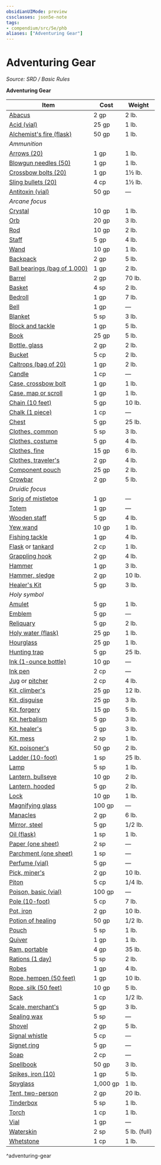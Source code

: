 ```yaml
---
obsidianUIMode: preview
cssclasses: json5e-note
tags:
- compendium/src/5e/phb
aliases: ["Adventuring Gear"]
---
```

# Adventuring Gear
*Source: SRD / Basic Rules* 

**Adventuring Gear**

| Item | Cost | Weight |
|------|------|--------|
| [Abacus](abacus.md) | 2 gp | 2 lb. |
| [Acid (vial)](acid-vial.md) | 25 gp | 1 lb. |
| [Alchemist's fire (flask)](alchemists-fire-flask.md) | 50 gp | 1 lb. |
| *Ammunition* |  |  |
| [Arrows (20)](arrows-20.md) | 1 gp | 1 lb. |
| [Blowgun needles (50)](blowgun-needles-50.md) | 1 gp | 1 lb. |
| [Crossbow bolts (20)](crossbow-bolts-20.md) | 1 gp | 1½ lb. |
| [Sling bullets (20)](sling-bullets-20.md) | 4 cp | 1½ lb. |
| [Antitoxin (vial)](antitoxin-vial.md) | 50 gp | — |
| *Arcane focus* |  |  |
| [Crystal](crystal.md) | 10 gp | 1 lb. |
| [Orb](orb.md) | 20 gp | 3 lb. |
| [Rod](rod.md) | 10 gp | 2 lb. |
| [Staff](staff.md) | 5 gp | 4 lb. |
| [Wand](wand.md) | 10 gp | 1 lb. |
| [Backpack](backpack.md) | 2 gp | 5 lb. |
| [Ball bearings (bag of 1,000)](ball-bearings-bag-of-1000.md) | 1 gp | 2 lb. |
| [Barrel](barrel.md) | 2 gp | 70 lb. |
| [Basket](basket.md) | 4 sp | 2 lb. |
| [Bedroll](bedroll.md) | 1 gp | 7 lb. |
| [Bell](bell.md) | 1 gp | — |
| [Blanket](blanket.md) | 5 sp | 3 lb. |
| [Block and tackle](block-and-tackle.md) | 1 gp | 5 lb. |
| [Book](book.md) | 25 gp | 5 lb. |
| [Bottle, glass](glass-bottle.md) | 2 gp | 2 lb. |
| [Bucket](bucket.md) | 5 cp | 2 lb. |
| [Caltrops (bag of 20)](caltrops-bag-of-20.md) | 1 gp | 2 lb. |
| [Candle](candle.md) | 1 cp | — |
| [Case, crossbow bolt](crossbow-bolt-case.md) | 1 gp | 1 lb. |
| [Case, map or scroll](map-or-scroll-case.md) | 1 gp | 1 lb. |
| [Chain (10 feet)](chain-10-feet.md) | 5 gp | 10 lb. |
| [Chalk (1 piece)](chalk-1-piece.md) | 1 cp | — |
| [Chest](chest.md) | 5 gp | 25 lb. |
| [Clothes, common](common-clothes.md) | 5 sp | 3 lb. |
| [Clothes, costume](costume-clothes.md) | 5 gp | 4 lb. |
| [Clothes, fine](fine-clothes.md) | 15 gp | 6 lb. |
| [Clothes, traveler's](travelers-clothes.md) | 2 gp | 4 lb. |
| [Component pouch](component-pouch.md) | 25 gp | 2 lb. |
| [Crowbar](crowbar.md) | 2 gp | 5 lb. |
| *Druidic focus* |  |  |
| [Sprig of mistletoe](sprig-of-mistletoe.md) | 1 gp | — |
| [Totem](totem.md) | 1 gp | — |
| [Wooden staff](wooden-staff.md) | 5 gp | 4 lb. |
| [Yew wand](yew-wand.md) | 10 gp | 1 lb. |
| [Fishing tackle](fishing-tackle.md) | 1 gp | 4 lb. |
| [Flask](flask.md) or [tankard](tankard.md) | 2 cp | 1 lb. |
| [Grappling hook](grappling-hook.md) | 2 gp | 4 lb. |
| [Hammer](hammer.md) | 1 gp | 3 lb. |
| [Hammer, sledge](sledgehammer.md) | 2 gp | 10 lb. |
| [Healer's Kit](healers-kit.md) | 5 gp | 3 lb. |
| *Holy symbol* |  |  |
| [Amulet](amulet.md) | 5 gp | 1 lb. |
| [Emblem](emblem.md) | 5 gp | — |
| [Reliquary](reliquary.md) | 5 gp | 2 lb. |
| [Holy water (flask)](holy-water-flask.md) | 25 gp | 1 lb. |
| [Hourglass](hourglass.md) | 25 gp | 1 lb. |
| [Hunting trap](hunting-trap.md) | 5 gp | 25 lb. |
| [Ink (1-ounce bottle)](ink-1-ounce-bottle.md) | 10 gp | — |
| [Ink pen](ink-pen.md) | 2 cp | — |
| [Jug](jug.md) or [pitcher](pitcher.md) | 2 cp | 4 lb. |
| [Kit, climber's](climbers-kit.md) | 25 gp | 12 lb. |
| [Kit, disguise](disguise-kit.md) | 25 gp | 3 lb. |
| [Kit, forgery](forgery-kit.md) | 15 gp | 5 lb. |
| [Kit, herbalism](herbalism-kit.md) | 5 gp | 3 lb. |
| [Kit, healer's](healers-kit.md) | 5 gp | 3 lb. |
| [Kit, mess](mess-kit.md) | 2 sp | 1 lb. |
| [Kit, poisoner's](poisoners-kit.md) | 50 gp | 2 lb. |
| [Ladder (10-foot)](ladder-10-foot.md) | 1 sp | 25 lb. |
| [Lamp](lamp.md) | 5 sp | 1 lb. |
| [Lantern, bullseye](bullseye-lantern.md) | 10 gp | 2 lb. |
| [Lantern, hooded](hooded-lantern.md) | 5 gp | 2 lb. |
| [Lock](lock.md) | 10 gp | 1 lb. |
| [Magnifying glass](magnifying-glass.md) | 100 gp | — |
| [Manacles](manacles.md) | 2 gp | 6 lb. |
| [Mirror, steel](steel-mirror.md) | 5 gp | 1/2 lb. |
| [Oil (flask)](oil-flask.md) | 1 sp | 1 lb. |
| [Paper (one sheet)](paper-one-sheet.md) | 2 sp | — |
| [Parchment (one sheet)](parchment-one-sheet.md) | 1 sp | — |
| [Perfume (vial)](perfume-vial.md) | 5 gp | — |
| [Pick, miner's](miners-pick.md) | 2 gp | 10 lb. |
| [Piton](piton.md) | 5 cp | 1/4 lb. |
| [Poison, basic (vial)](basic-poison-vial.md) | 100 gp | — |
| [Pole (10-foot)](pole-10-foot.md) | 5 cp | 7 lb. |
| [Pot, iron](iron-pot.md) | 2 gp | 10 lb. |
| [Potion of healing](potion-of-healing.md) | 50 gp | 1/2 lb. |
| [Pouch](pouch.md) | 5 sp | 1 lb. |
| [Quiver](quiver.md) | 1 gp | 1 lb. |
| [Ram, portable](portable-ram.md) | 4 gp | 35 lb. |
| [Rations (1 day)](rations-1-day.md) | 5 sp | 2 lb. |
| [Robes](robes.md) | 1 gp | 4 lb. |
| [Rope, hempen (50 feet)](hempen-rope-50-feet.md) | 1 gp | 10 lb. |
| [Rope, silk (50 feet)](silk-rope-50-feet.md) | 10 gp | 5 lb. |
| [Sack](sack.md) | 1 cp | 1/2 lb. |
| [Scale, merchant's](merchants-scale.md) | 5 gp | 3 lb. |
| [Sealing wax](sealing-wax.md) | 5 sp | — |
| [Shovel](shovel.md) | 2 gp | 5 lb. |
| [Signal whistle](signal-whistle.md) | 5 cp | — |
| [Signet ring](signet-ring.md) | 5 gp | — |
| [Soap](soap.md) | 2 cp | — |
| [Spellbook](spellbook.md) | 50 gp | 3 lb. |
| [Spikes, iron (10)](iron-spikes-10.md) | 1 gp | 5 lb. |
| [Spyglass](spyglass.md) | 1,000 gp | 1 lb. |
| [Tent, two-person](two-person-tent.md) | 2 gp | 20 lb. |
| [Tinderbox](tinderbox.md) | 5 sp | 1 lb. |
| [Torch](torch.md) | 1 cp | 1 lb. |
| [Vial](vial.md) | 1 gp | — |
| [Waterskin](waterskin.md) | 2 sp | 5 lb. (full) |
| [Whetstone](whetstone.md) | 1 cp | 1 lb. |
^adventuring-gear